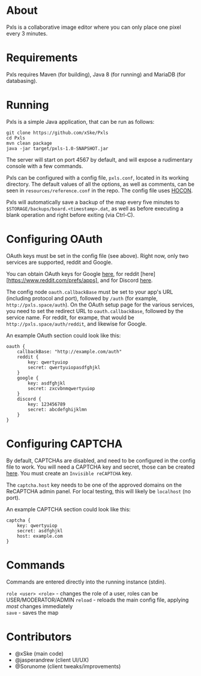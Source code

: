 # About
Pxls is a collaborative image editor where you can only place one pixel every 3 minutes.

# Requirements
Pxls requires Maven (for building), Java 8 (for running) and MariaDB (for databasing).

# Running
Pxls is a simple Java application, that can be run as follows:

    git clone https://github.com/xSke/Pxls
    cd Pxls
    mvn clean package
    java -jar target/pxls-1.0-SNAPSHOT.jar
  
The server will start on port 4567 by default, and will expose a rudimentary console with a few commands.

Pxls can be configured with a config file, `pxls.conf`, located in its working directory. The default values of all the options, as well as comments, can be seen in `resources/reference.conf` in the repo. The config file uses [HOCON](https://github.com/typesafehub/config/blob/master/HOCON.md).

Pxls will automatically save a backup of the map every five minutes to `$STORAGE/backups/board.<timestamp>.dat`,
as well as before executing a blank operation and right before exiting (via Ctrl-C).

# Configuring OAuth

OAuth keys must be set in the config file (see above). Right now, only two services are supported, reddit and Google.

You can obtain OAuth keys for Google [here](console.developers.google.com), for reddit [here][https://www.reddit.com/prefs/apps], and for Discord [here](https://discordapp.com/developers/applications/me).

The config node `oauth.callbackBase` must be set to your app's URL (including protocol and port), followed by `/auth` (for example, `http://pxls.space/auth`).
On the OAuth setup page for the various services, you need to set the redirect URL to `oauth.callbackBase`, followed by the service name. For reddit, for exampe, that would be `http://pxls.space/auth/reddit`, and likewise for Google.

An example OAuth section could look like this:

    oauth {
        callbackBase: "http://example.com/auth"
        reddit {
            key: qwertyuiop
            secret: qwertyuiopasdfghjkl
        }
        google {
            key: asdfghjkl
            secret: zxcvbnmqwertyuiop
        }
        discord {
            key: 123456789
            secret: abcdefghijklmn
        }
    }
    
# Configuring CAPTCHA

By default, CAPTCHAs are disabled, and need to be configured in the config file to work.
You will need a CAPTCHA key and secret, those can be created [here](https://www.google.com/recaptcha/admin). You must create an `Invisible reCAPTCHA` key.

The `captcha.host` key needs to be one of the approved domains on the ReCAPTCHA admin panel. For local testing, this will likely be `localhost` (no port).

An example CAPTCHA section could look like this:

    captcha {
        key: qwertyuiop
        secret: asdfghjkl
        host: example.com
    }


# Commands

Commands are entered directly into the running instance (stdin).

`role <user> <role>` - changes the role of a user, roles can be USER/MODERATOR/ADMIN
`reload` - reloads the main config file, applying *most* changes immediately  
`save` - saves the map  

# Contributors

* @xSke (main code)
* @jasperandrew (client UI/UX)
* @Sorunome (client tweaks/improvements)